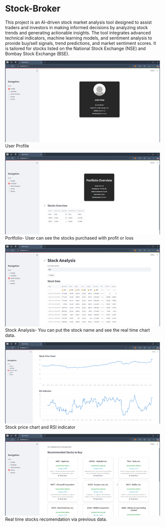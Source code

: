 # Stock-Broker
This project is an AI-driven stock market analysis tool designed to assist traders and investors in making informed decisions by analyzing stock trends and generating actionable insights. The tool integrates advanced technical indicators, machine learning models, and sentiment analysis to provide buy/sell signals, trend predictions, and market sentiment scores. It is tailored for stocks listed on the National Stock Exchange (NSE) and Bombay Stock Exchange (BSE).

![image alt](https://github.com/Abhilash-3/Stock-Market-AI/blob/main/User%20Profile.png?raw=true)
User Profile

![image alt](https://github.com/Abhilash-3/Stock-Market-AI/blob/main/Portfolio.png?raw=true)
Portfolio- User can see the stocks purchased with profit or loss

![image alt](https://github.com/Abhilash-3/Stock-Market-AI/blob/main/Stock%20Analysis.png?raw=true)
Stock Analysis- You can put the stock name and see the real time chart data.

![image alt](https://github.com/Abhilash-3/Stock-Market-AI/blob/main/Stock%20Chart.png?raw=true)
Stock price chart and RSI indicator

![image alt](https://github.com/Abhilash-3/Stock-Market-AI/blob/main/Recomended%20Stocks.png?raw=true)
Real time stocks recomendation via previous data.
